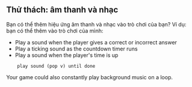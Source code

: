 ## Thử thách: âm thanh và nhạc

Bạn có thể thêm hiệu ứng âm thanh và nhạc vào trò chơi của bạn? Ví dụ: bạn có thể thêm vào trò chơi của mình:

+ Play a sound when the player gives a correct or incorrect answer
+ Play a ticking sound as the countdown timer runs
+ Play a sound when the player's time is up

```blocks3
    play sound (pop v) until done
```

Your game could also constantly play background music on a loop.